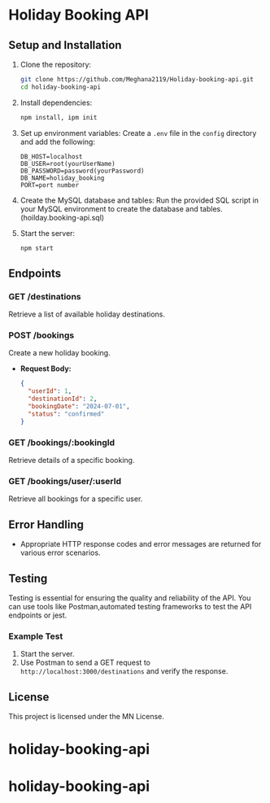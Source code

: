 # Holiday Booking API

## Setup and Installation

1. Clone the repository:
    ```bash
    git clone https://github.com/Meghana2119/Holiday-booking-api.git
    cd holiday-booking-api
    ```

2. Install dependencies:
    ```bash
    npm install, ipm init 
    ```

3. Set up environment variables:
    Create a `.env` file in the `config` directory and add the following:
    ```plaintext
    DB_HOST=localhost
    DB_USER=root(yourUserName)
    DB_PASSWORD=password(yourPassword)
    DB_NAME=holiday_booking
    PORT=port number
    ```

4. Create the MySQL database and tables:
    Run the provided SQL script in your MySQL environment to create the database and tables.(hoilday.booking-api.sql)

5. Start the server:
    ```bash
    npm start
    ```

## Endpoints

### GET /destinations
Retrieve a list of available holiday destinations.

### POST /bookings
Create a new holiday booking.
- **Request Body:**
    ```json
    {
      "userId": 1,
      "destinationId": 2,
      "bookingDate": "2024-07-01",
      "status": "confirmed"
    }
    ```

### GET /bookings/:bookingId
Retrieve details of a specific booking.

### GET /bookings/user/:userId
Retrieve all bookings for a specific user.

## Error Handling
- Appropriate HTTP response codes and error messages are returned for various error scenarios.

## Testing 
Testing is essential for ensuring the quality and reliability of the API. You can use tools like Postman,automated testing frameworks to test the API endpoints or jest.

### Example Test
1. Start the server.
2. Use Postman to send a GET request to `http://localhost:3000/destinations` and verify the response.

## License
This project is licensed under the MN License.
# holiday-booking-api
# holiday-booking-api
